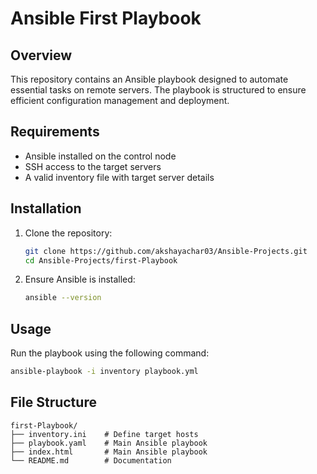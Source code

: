 # Ansible First Playbook

## Overview
This repository contains an Ansible playbook designed to automate essential tasks on remote servers. The playbook is structured to ensure efficient configuration management and deployment.

## Requirements
- Ansible installed on the control node
- SSH access to the target servers
- A valid inventory file with target server details

## Installation
1. Clone the repository:
   ```sh
   git clone https://github.com/akshayachar03/Ansible-Projects.git
   cd Ansible-Projects/first-Playbook
   ```
2. Ensure Ansible is installed:
   ```sh
   ansible --version
   ```

## Usage
Run the playbook using the following command:
```sh
ansible-playbook -i inventory playbook.yml
```

## File Structure
```
first-Playbook/
├── inventory.ini    # Define target hosts
├── playbook.yaml    # Main Ansible playbook
├── index.html       # Main Ansible playbook
└── README.md        # Documentation
```


